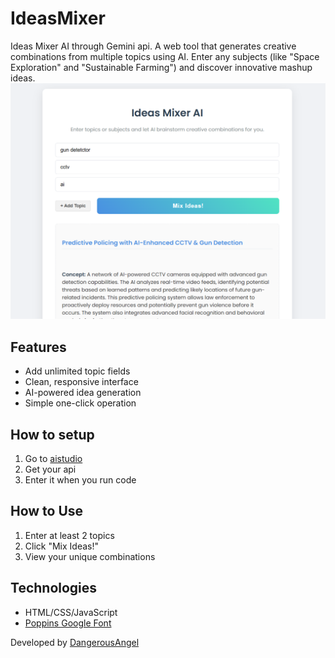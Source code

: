# IdeasMixer
Ideas Mixer AI through Gemini api.
A web tool that generates creative combinations from multiple topics using AI. Enter any subjects (like "Space Exploration" and "Sustainable Farming") and discover innovative mashup ideas.
![AIMixer](ScreenshotAiMixer.png)
## Features
- Add unlimited topic fields
- Clean, responsive interface
- AI-powered idea generation
- Simple one-click operation
## How to setup
1. Go to [aistudio](https://aistudio.google.com/)
2. Get your api
3. Enter it when you run code

## How to Use
1. Enter at least 2 topics
2. Click "Mix Ideas!"
3. View your unique combinations

## Technologies
- HTML/CSS/JavaScript
- [Poppins Google Font](https://fonts.google.com/specimen/Poppins)

Developed by [DangerousAngel](https://linktr.ee/DangerousAngel)
